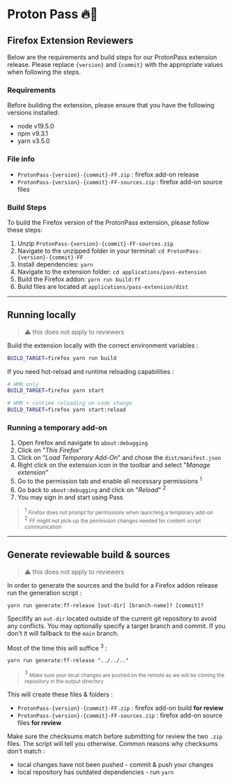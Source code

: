 # Proton Pass 🔥🦊

## Firefox Extension Reviewers

Below are the requirements and build steps for our ProtonPass extension release. Please replace `{version}` and `{commit}` with the appropriate values when following the steps.

### Requirements

Before building the extension, please ensure that you have the following versions installed:

-   node v19.5.0
-   npm v9.3.1
-   yarn v3.5.0

### File info

-   `ProtonPass-{version}-{commit}-FF.zip` : firefox add-on release
-   `ProtonPass-{version}-{commit}-FF-sources.zip` : firefox add-on source files

### Build Steps

To build the Firefox version of the ProtonPass extension, please follow these steps:

1.  Unzip `ProtonPass-{version}-{commit}-FF-sources.zip`
2.  Navigate to the unzipped folder in your terminal: `cd ProtonPass-{version}-{commit}-FF`
3.  Install dependencies: `yarn`
4.  Navigate to the extension folder: `cd applications/pass-extension`
5.  Build the Firefox addon: `yarn run build:ff`
6.  Build files are located at `applications/pass-extension/dist`

---

## Running locally

> ⚠️ this does not apply to reviewers

Build the extension locally with the correct environment variables :

```sh
BUILD_TARGET=firefox yarn run build
```

If you need hot-reload and runtime reloading capabilities :

```sh
# HMR only
BUILD_TARGET=firefox yarn start

# HMR + runtime reloading on code change
BUILD_TARGET=firefox yarn start:reload
```

### Running a temporary add-on

1. Open firefox and navigate to `about:debugging`
2. Click on "_This Firefox_"
3. Click on "_Load Temporary Add-On_" and chose the `dist/manifest.json`
4. Right click on the extension icon in the toolbar and select "_Manage extension_"
5. Go to the permission tab and enable all necessary permissions <sup>1</sup>
6. Go back to `about:debugging` and click on "_Reload_" <sup>2</sup>
7. You may sign in and start using Pass

> <sup>1</sup> <small>Firefox does not prompt for permissions when launching a temporary add-on </small><br /><sup>2</sup> <small>FF might not pick-up the permission changes needed for content-script communication</small>

---

## Generate reviewable build & sources

> ⚠️ this does not apply to reviewers

In order to generate the sources and the build for a Firefox addon release run the generation script :

```shell
yarn run generate:ff-release [out-dir] [branch-name]? [commit]?
```

Specifify an `out-dir` located outside of the current git repository to avoid any conflicts. You may optionally specify a target branch and commit. If you don't it will fallback to the `main` branch.

Most of the time this will suffice <sup>3</sup> :

```shell
yarn run generate:ff-release "../../.."
```

> <sup>3</sup> <small>Make sure your local changes are pushed on the remote as we will be cloning the repository in the output directory</small>

This will create these files & folders :

-   `ProtonPass-{version}-{commit}-FF.zip` : firefox add-on build **for review**
-   `ProtonPass-{version}-{commit}-FF-sources.zip` : firefox add-on source files **for review**

Make sure the checksums match before submitting for review the two `.zip` files. The script will tell you otherwise. Common reasons why checksums don't match :

-   local changes have not been pushed - commit & push your changes
-   local repository has outdated dependencies - run `yarn`
